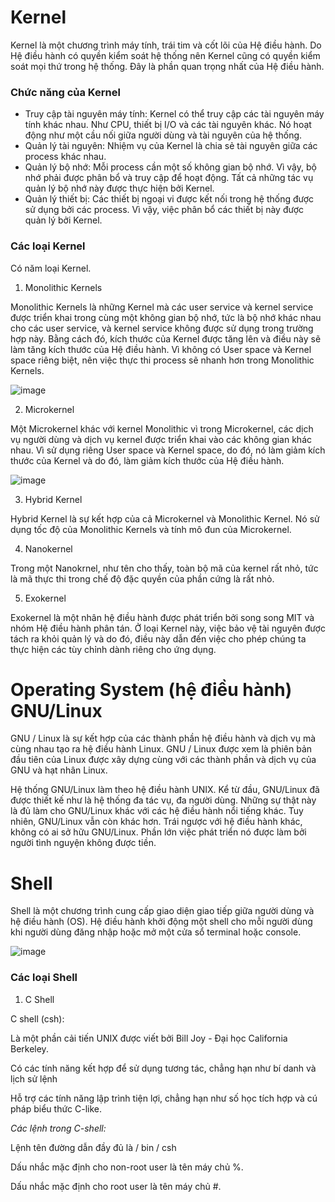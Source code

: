 # Kernel
Kernel là một chương trình máy tính, trái tim và cốt lõi của Hệ điều hành. Do Hệ điều hành có quyền kiểm soát hệ thống nên Kernel cũng có quyền kiểm soát mọi thứ trong hệ thống. Đây là phần quan trọng nhất của Hệ điều hành.

### Chức năng của Kernel

- Truy cập tài nguyên máy tính: Kernel có thể truy cập các tài nguyên máy tính khác nhau. Như CPU, thiết bị I/O và các tài nguyên khác. Nó hoạt động như một cầu nối giữa người dùng và tài nguyên của hệ thống.
- Quản lý tài nguyên: Nhiệm vụ của Kernel là chia sẻ tài nguyên giữa các process khác nhau.
- Quản lý bộ nhớ: Mỗi process cần một số không gian bộ nhớ. Vì vậy, bộ nhớ phải được phân bổ và truy cập để hoạt động. Tất cả những tác vụ quản lý bộ nhớ này được thực hiện bởi Kernel.
- Quản lý thiết bị: Các thiết bị ngoại vi được kết nối trong hệ thống được sử dụng bởi các process. Vì vậy, việc phân bổ các thiết bị này được quản lý bởi Kernel.

### Các loại Kernel
Có năm loại Kernel.

1. Monolithic Kernels

Monolithic Kernels là những Kernel mà các user service và kernel service được triển khai trong cùng một không gian bộ nhớ, tức là bộ nhớ khác nhau cho các user service, và kernel service không được sử dụng trong trường hợp này. Bằng cách đó, kích thước của Kernel được tăng lên và điều này sẽ làm tăng kích thước của Hệ điều hành. Vì không có User space và Kernel space riêng biệt, nên việc thực thi process sẽ nhanh hơn trong Monolithic Kernels.

![image](https://user-images.githubusercontent.com/111716161/187120927-aa9da6c0-89d1-486e-82d9-c874caba3f0f.png)

2. Microkernel

Một Microkernel khác với kernel Monolithic vì trong Microkernel, các dịch vụ người dùng và dịch vụ kernel được triển khai vào các không gian khác nhau. Vì sử dụng riêng User space và Kernel space, do đó, nó làm giảm kích thước của Kernel và do đó, làm giảm kích thước của Hệ điều hành.

![image](https://user-images.githubusercontent.com/111716161/187120982-df3249cd-d4cc-4ca3-9b79-36cc4301960b.png)

3. Hybrid Kernel

Hybrid Kernel là sự kết hợp của cả Microkernel và Monolithic Kernel. Nó sử dụng tốc độ của Monolithic Kernels và tính mô đun của Microkernel.

4. Nanokernel

Trong một Nanokrnel, như tên cho thấy, toàn bộ mã của kernel rất nhỏ, tức là mã thực thi trong chế độ đặc quyền của phần cứng là rất nhỏ.

5. Exokernel

Exokernel là một nhân hệ điều hành được phát triển bởi song song MIT và nhóm Hệ điều hành phân tán. Ở loại Kernel này, việc bảo vệ tài nguyên được tách ra khỏi quản lý và do đó, điều này dẫn đến việc cho phép chúng ta thực hiện các tùy chỉnh dành riêng cho ứng dụng.

# Operating System (hệ điều hành) GNU/Linux

GNU / Linux là sự kết hợp của các thành phần hệ điều hành và dịch vụ mà cùng nhau tạo ra hệ điều hành Linux. GNU / Linux được xem là phiên bản đầu tiên của Linux được xây dựng cùng với các thành phần và dịch vụ của GNU và hạt nhân Linux.

Hệ thống GNU/Linux làm theo hệ điều hành UNIX. Kể từ đầu, GNU/Linux đã được thiết kế như là hệ thống đa tác vụ, đa người dùng. Những sự thật này là đủ làm cho GNU/Linux khác với các hệ điều hành nổi tiếng khác. Tuy nhiên, GNU/Linux vẫn còn khác hơn. Trái ngược với hệ điều hành khác, không có ai sở hữu GNU/Linux. Phần lớn việc phát triển nó được làm bởi người tình nguyện không được tiền.

# Shell
Shell là một chương trình cung cấp giao diện giao tiếp giữa người dùng và hệ điều hành (OS). Hệ điều hành khởi động một shell cho mỗi người dùng khi người dùng đăng nhập hoặc mở một cửa sổ terminal hoặc console.

![image](https://user-images.githubusercontent.com/111716161/187121434-0b288d28-5961-47f2-b75b-a0c7d670d953.png)

### Các loại Shell

1. C Shell

C shell (csh):

Là một phần cải tiến UNIX được viết bởi Bill Joy - Đại học California Berkeley.

Có các tính năng kết hợp để sử dụng tương tác, chẳng hạn như bí danh và lịch sử lệnh

Hỗ trợ các tính năng lập trình tiện lợi, chẳng hạn như số học tích hợp và cú pháp biểu thức C-like.

*Các lệnh trong C-shell:*

Lệnh tên đường dẫn đầy đủ là / bin / csh

Dấu nhắc mặc định cho non-root user là tên máy chủ %.

Dấu nhắc mặc định cho root user là tên máy chủ #.
